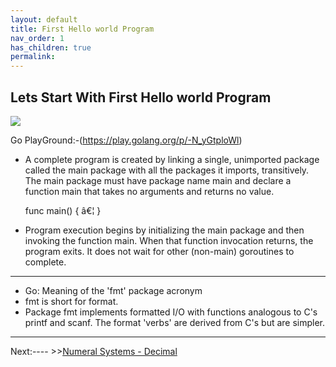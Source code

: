 ```yaml
---
layout: default
title: First Hello world Program 
nav_order: 1
has_children: true
permalink: 
---
```



## Lets Start With First Hello world Program 

![](https://raw.githubusercontent.com/collabnix/gopherlabs/master/img_Beginners/hello_world_gopherlabs.png)

Go PlayGround:-(https://play.golang.org/p/-N_yGtploWl)

- A complete program is created by linking a single, unimported package called the main package with all the packages it imports, transitively. The main package must have package name main and declare a function main that takes no arguments and returns no value.

    func main() { â€¦ }

- Program execution begins by initializing the main package and then invoking the function main. When that function invocation returns, the program exits. It does not wait for other (non-main) goroutines to complete.

-----

- Go: Meaning of the 'fmt' package acronym
- fmt is short for format. 
-  Package fmt implements formatted I/O with functions analogous to C's printf and scanf. The format 'verbs' are derived from    C's but are simpler.
 
-----

Next:---- >>[Numeral Systems - Decimal](https://collabnix.github.io/gopherlabs/Beginners/Decimal.html)

